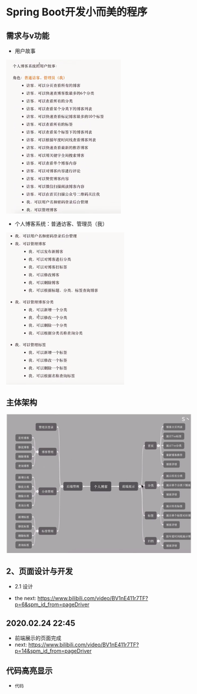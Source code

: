 # Spring Boot开发小而美的程序

## 需求与v功能

* 用户故事

![img.png](img.png)

* 个人博客系统：普通访客、管理员（我）

![img_1.png](img_1.png)

## 主体架构

![img_2.png](img_2.png)

## 2、页面设计与开发

* 2.1 设计

* the next: https://www.bilibili.com/video/BV1nE411r7TF?p=6&spm_id_from=pageDriver

## 2020.02.24 22:45
* 前端展示的页面完成
* next: https://www.bilibili.com/video/BV1nE411r7TF?p=14&spm_id_from=pageDriver


## 代码高亮显示
* <pre class="language-css"><code>代码</code>  